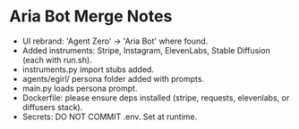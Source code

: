 
# Aria Bot Merge Notes
- UI rebrand: 'Agent Zero' -> 'Aria Bot' where found.
- Added instruments: Stripe, Instagram, ElevenLabs, Stable Diffusion (each with run.sh).
- instruments.py import stubs added.
- agents/egirl/ persona folder added with prompts.
- main.py loads persona prompt.
- Dockerfile: please ensure deps installed (stripe, requests, elevenlabs, or diffusers stack).
- Secrets: DO NOT COMMIT .env. Set at runtime.
